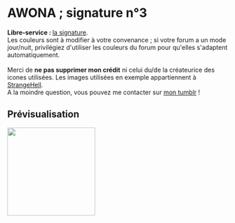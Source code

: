 # AWONA ; signature n°3
<b>Libre-service : </b><a href="https://github.com/Awonaa/signatures/blob/main/signature%203/SIGNA3.html">la signature</a>.
<br>
Les couleurs sont à modifier à votre convenance ; si votre forum a un mode jour/nuit, privilégiez d'utiliser les couleurs du forum pour qu'elles s'adaptent automatiquement. 
<br><br>Merci de <b>ne pas supprimer mon crédit</b> ni celui du/de la créateurice des icones utilisées. Les images utilisées en exemple appartiennent à <a href="https://strange-hell.tumblr.com/">StrangeHell</a>.
<br>A la moindre question, vous pouvez me contacter sur <a href="https://awonaa.tumblr.com/">mon tumblr</a> !

## Prévisualisation
<img src="https://64.media.tumblr.com/92adeea4106d1f0094a6b48de6057980/ed27e73acbc4f6ae-a0/s1280x1920/48344cb29608bf70732cc0feaaf71348edd5a999.png" style="height:200px;"/>

